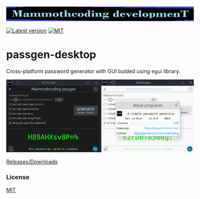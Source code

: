 ![alt text](./McDev_thin_900x70.png "McDev_thin_900x70.png")

[![Latest version](https://img.shields.io/crates/v/passgen-desktop.svg)](https://crates.io/crates/passgen-desktop)
[![MIT](https://img.shields.io/badge/license-MIT-blue.svg)](https://choosealicense.com/licenses/mit/)

# passgen-desktop
Cross-platform password generator with GUI bulded using egui library.

![alt text](./App_screen.png "passgen-console-linuxwin")



[Releases/Downloads](https://github.com/mammothcoding/passgen-desktop/releases/)

### License

[MIT](https://choosealicense.com/licenses/mit/)
